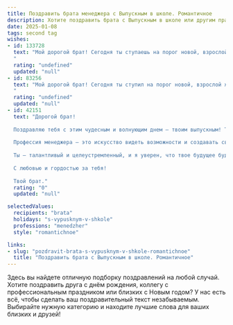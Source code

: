 ```yaml
---
title: Поздравить брата менеджера с Выпускным в школе. Романтичное
description: Хотите поздравить брата с Выпускным в школе или другим праздником? Наш ИИ создаст незабываемое поздравление, а вы обязательно выделитесь среди других.  
date: 2025-01-08
tags: second tag
wishes:
- id: 133728
  text: "Мой дорогой брат! Сегодня ты ступаешь на порог новой, взрослой жизни, оставляя позади школьные годы, полные ярких моментов и незабываемых воспоминаний.  Твой путь выбран –  путь менеджера,  и я знаю, что ты добьешься невероятных высот, ведь в тебе столько целеустремленности,  таланта и обаяния.  Пусть твоя жизнь будет наполнена успехами,  любовью и счастьем, как чудесный роман,  героем которого являешься ты.  Поздравляю тебя с окончанием школы и желаю тебе самого светлого будущего!  Ты – гордость нашей семьи!
  "
  rating: "undefined"
  updated: "null"
- id: 83256
  text: "Мой дорогой брат! Сегодня ты ступил на порог новой, взрослой жизни, оставив позади школьные годы, полные ярких воспоминаний и первых, трепетных чувств.  Выпускной – это не просто конец пути, а начало удивительного путешествия, и я так рад, что ты выбрал путь менеджера – путь к  успеху,  к реализации твоих талантов и амбиций, к строительству собственного, прекрасного мира. Пусть твоя жизнь, как  идеально подобранный костюм, будет сиять элегантностью и безупречностью,  а каждый твой шаг будет  уверенным и наполнен  счастьем.  Я всегда буду рядом,  чтобы поддержать тебя в любой момент. С днём твоей победы, мой любимый брат!
  "
  rating: "undefined"
  updated: "null"
- id: 42151
  text: "Дорогой брат!
  
  Поздравляю тебя с этим чудесным и волнующим днем — твоим выпускным! Ты достиг замечательной вехи на своем пути, и я горжусь каждым твоим шагом к мечте. Ты стал на шаг ближе к своей цели, и впереди тебя ждут новые горизонты.
  
  Профессия менеджера — это искусство видеть возможности и создавать связи, и я верю, что именно ты сможешь подарить этим качествам свою уникальную искру. Пусть каждый новый опыт приносит тебе радость, а общение с людьми вдохновляет на великое.
  
  Ты — талантливый и целеустремленный, и я уверен, что твое будущее будет светлым и насыщенным. Не бойся мечтать и идти вперед, открывая для себя новые горизонты!
  
  С любовью и гордостью за тебя!
  
  Твой брат."
  rating: "0"
  updated: "null"

selectedValues:
  recipients: "brata"
  holidays: "s-vypusknym-v-shkole"
  professions: "menedzher"
  style: "romantichnoe"

links:
- slug: "pozdravit-brata-s-vypusknym-v-shkole-romantichnoe"
  title: "Поздравить брата с Выпускным в школе. Романтичное"
---
```


Здесь вы найдете отличную подборку поздравлений на любой случай. 
Хотите поздравить друга с днём рождения, коллегу с профессиональным праздником или близких с Новым годом? У нас есть всё, чтобы сделать ваш поздравительный текст незабываемым. Выбирайте нужную категорию и находите лучшие слова для ваших близких и друзей!
